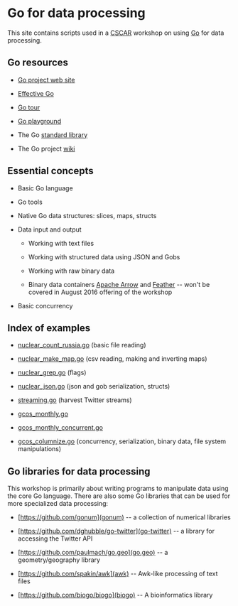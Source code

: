Go for data processing
======================

This site contains scripts used in a
[CSCAR](http://cscar.research.umich.edu) workshop on using
[Go](http://golang.org) for data processing.

Go resources
------------

* [Go project web site](http://golang.org)

* [Effective Go](https://golang.org/doc/effective_go.html)

* [Go tour](https://tour.golang.org/welcome/1)

* [Go playground](https://play.golang.org/)

* The Go [standard library](https://golang.org/pkg/)

* The Go project [wiki](https://github.com/golang/go/wiki)

Essential concepts
------------------

* Basic Go language

* Go tools

* Native Go data structures: slices, maps, structs

* Data input and output

    * Working with text files

    * Working with structured data using JSON and Gobs

    * Working with raw binary data

    * Binary data containers [Apache
      Arrow](https://github.com/apache/arrow) and
      [Feather](https://github.com/wesm/feather) -- won't be covered in
      August 2016 offering of the workshop

* Basic concurrency


Index of examples
-----------------

* [nuclear_count_russia.go](nuclear_count_russia.go) (basic file reading)

* [nuclear_make_map.go](nuclear_make_map.go) (csv reading, making and inverting maps)

* [nuclear_grep.go](nuclear_grep.go) (flags)

* [nuclear_json.go](nuclear_json.go) (json and gob serialization, structs)

* [streaming.go](streaming.go) (harvest Twitter streams)

* [gcos_monthly.go](gcos_monthly.go)

* [gcos_monthly_concurrent.go](gcos_monthly_concurrent.go)

* [gcos_columnize.go](gcos_columnize.go) (concurrency, serialization, binary data, file system manipulations)


Go libraries for data processing
--------------------------------

This workshop is primarily about writing programs to manipulate data
using the core Go language.  There are also some Go libraries that can
be used for more specialized data processing:

* [https://github.com/gonum](gonum) -- a collection of numerical libraries

* [https://github.com/dghubble/go-twitter](go-twitter) -- a library for accessing the Twitter API

* [https://github.com/paulmach/go.geo](go.geo) -- a geometry/geography library

* [https://github.com/spakin/awk](awk) -- Awk-like processing of text files

* [https://github.com/biogo/biogo](biogo) -- A bioinformatics library
